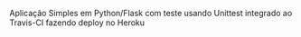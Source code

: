 Aplicação Simples em  Python/Flask com teste usando Unittest integrado ao Travis-CI fazendo deploy no Heroku
